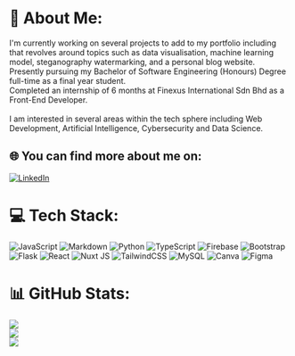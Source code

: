 # 💫 About Me:
I'm currently working on several projects to add to my portfolio including that revolves around topics such as data visualisation, machine learning model, steganography watermarking, and a personal blog website.<br>Presently pursuing my Bachelor of Software Engineering (Honours) Degree full-time as a final year student.<br>Completed an internship of 6 months at Finexus International Sdn Bhd as a Front-End Developer.<br><br>I am interested in several areas within the tech sphere including Web Development, Artificial Intelligence, Cybersecurity and Data Science.


## 🌐 You can find more about me on:
[![LinkedIn](https://img.shields.io/badge/LinkedIn-%230077B5.svg?logo=linkedin&logoColor=white)](https://linkedin.com/in/edwin-khoo2002) 

# 💻 Tech Stack:
![JavaScript](https://img.shields.io/badge/javascript-%23323330.svg?style=for-the-badge&logo=javascript&logoColor=%23F7DF1E) ![Markdown](https://img.shields.io/badge/markdown-%23000000.svg?style=for-the-badge&logo=markdown&logoColor=white) ![Python](https://img.shields.io/badge/python-3670A0?style=for-the-badge&logo=python&logoColor=ffdd54) ![TypeScript](https://img.shields.io/badge/typescript-%23007ACC.svg?style=for-the-badge&logo=typescript&logoColor=white) ![Firebase](https://img.shields.io/badge/firebase-%23039BE5.svg?style=for-the-badge&logo=firebase) ![Bootstrap](https://img.shields.io/badge/bootstrap-%238511FA.svg?style=for-the-badge&logo=bootstrap&logoColor=white) ![Flask](https://img.shields.io/badge/flask-%23000.svg?style=for-the-badge&logo=flask&logoColor=white) ![React](https://img.shields.io/badge/react-%2320232a.svg?style=for-the-badge&logo=react&logoColor=%2361DAFB) ![Nuxt JS](https://img.shields.io/badge/Nuxt-002E3B?style=for-the-badge&logo=nuxt.js&logoColor=#00DC82) ![TailwindCSS](https://img.shields.io/badge/tailwindcss-%2338B2AC.svg?style=for-the-badge&logo=tailwind-css&logoColor=white) ![MySQL](https://img.shields.io/badge/mysql-%2300000f.svg?style=for-the-badge&logo=mysql&logoColor=white) ![Canva](https://img.shields.io/badge/Canva-%2300C4CC.svg?style=for-the-badge&logo=Canva&logoColor=white) ![Figma](https://img.shields.io/badge/figma-%23F24E1E.svg?style=for-the-badge&logo=figma&logoColor=white) 

# 📊 GitHub Stats:
![](https://github-readme-stats.vercel.app/api?username=Edwin-Kh&theme=dark&hide_border=true&include_all_commits=false&count_private=false)<br/>
![](https://github-readme-streak-stats.herokuapp.com/?user=Edwin-Kh&theme=dark&hide_border=true)<br/>
![](https://github-readme-stats.vercel.app/api/top-langs/?username=Edwin-Kh&theme=dark&hide_border=true&include_all_commits=false&count_private=false&layout=compact)
